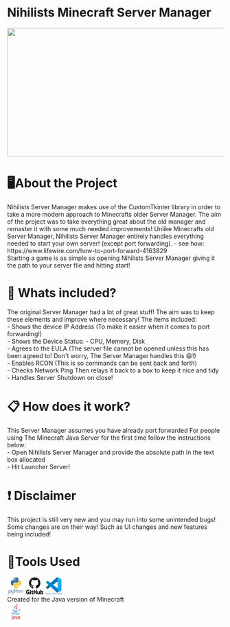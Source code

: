 <h1>
  Nihilists Minecraft Server Manager
</h1>
<div align="center">
  <img src="https://media.giphy.com/media/Fmw5xGBAh6SeA/giphy.gif" width="600" height="300"/>
  
  
</div>

<h1>
  🖥️About the Project
</h1>
<div>
  <p1>
  Nihilists Server Manager makes use of the CustomTkinter library in order to take a more modern approach to Minecrafts older Server Manager.
  The aim of the project was to take everything great about the old manager and remaster it with some much needed improvements!
  Unlike Minecrafts old Server Manager, Nihilists Server Manager entirely handles everything needed to start your own server! (except port forwarding). - see how: https://www.lifewire.com/how-to-port-forward-4163829<br>
  Starting a game is as simple as opening Nihilists Server Manager giving it the path to your server file and hitting start!
  </p1>
</div>

<h1>
  🔎 Whats included?
</h1>
<div>
  <p1>
    The original Server Manager had a lot of great stuff! The aim was to keep these elements and improve where necessary! The items included:<br>
    - Shows the device IP Address (To make it easier when it comes to port forwarding!)<br>
    - Shows the Device Status: - CPU, Memory, Disk<br>
    - Agrees to the EULA (The server file cannot be opened unless this has been agreed to! Don't worry, The Server Manager handles this 😄!)<br>
    - Enables RCON  (This is so commands can be sent back and forth)<br>
    - Checks Network Ping Then relays it back to a box to keep it nice and tidy<br>
    - Handles Server Shutdown on close!
    
  </p1>
</div>
  
<h1>
 📋 How does it work?
</h1>
<div>
  <p1>
    This Server Manager assumes you have already port forwarded
    For people using The Minecraft Java Server for the first time follow the instructions below:<br>
    - Open Nihilists Server Manager and provide the absolute path in the text box allocated<br>
    - Hit Launcher Server!
  </p1>
</div>

<h1>
 ❗ Disclaimer
</h1>
<div>
  <p1>
    This project is still very new and you may run into some unintended bugs! Some changes are on their way! Such as UI changes and new features being included!
  </p1>
</div>

<h1>
  🧰Tools Used
</h1>
<div>
    <img src="https://github.com/devicons/devicon/blob/master/icons/python/python-original-wordmark.svg" title="Python" **alt="Python" width="40" height="40"/>
    <img src="https://github.com/devicons/devicon/blob/master/icons/github/github-original-wordmark.svg" title="Github" **alt="Github" width="40" height="40"/>
    <img src="https://github.com/devicons/devicon/blob/master/icons/vscode/vscode-original-wordmark.svg" title="Vscode" **alt="Vscode" width="40" height="40"/>
  <br>
  <p1>
    Created for the Java version of Minecraft
    <br>
  </p1>
    <img src="https://github.com/devicons/devicon/blob/master/icons/java/java-original-wordmark.svg" title="Java" **alt="Java" width="40" height="40"/>
</div>
